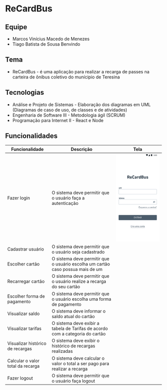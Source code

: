 # ReCardBus

## Equipe
- Marcos Vinícius Macedo de Menezes
- Tiago Batista de Sousa Benvindo

## Tema
- ReCardBus - é uma aplicação para realizar a recarga de passes na carteira de ônibus coletivo do munícipio de Teresina

## Tecnologias
- Análise e Projeto de Sistemas - Elaboração dos diagramas em UML (Diagramas de caso de uso, de classes e de atividades)
- Engenharia de Software III - Metodologia ágil (SCRUM)
- Programação para Internet II - React e Node

## Funcionalidades

| Funcionalidade  |  Descrição  |  Tela  |
| ------------------- | ------------------- | ------------------- | 
|  Fazer login |  O sistema deve permitir que o usuário faça a autenticação | ![Tela de Login](./prototipos/Login.png) |
|  Cadastrar usuário |  O sistema deve permitir que o usuário seja cadastrado |
|  Escolher cartão |  O sistema deve permitir que o usuário escolha um cartão caso possua mais de um |
|  Recarregar cartão |  O sistema deve permitir que o usuário realize a recarga do seu cartão |
| Escolher forma de pagamento | O sistema deve permitir que o usuário escolha uma forma de pagamento |
| Visualizar saldo | O sistema deve informar o saldo atual do cartão |
| Visualizar tarifas | O sistema deve exibir a tabela de Tarifas de acordo com a categoria do cartão |
| Visualizar histórico de recargas | O sistema deve exibir o histórico de recargas realizadas |
| Calcular o valor total da recarga | O sistema deve calcular o valor o total a ser pago para realizar a recarga |
| Fazer logout | O sistema deve permitir que o usuário faça logout |
